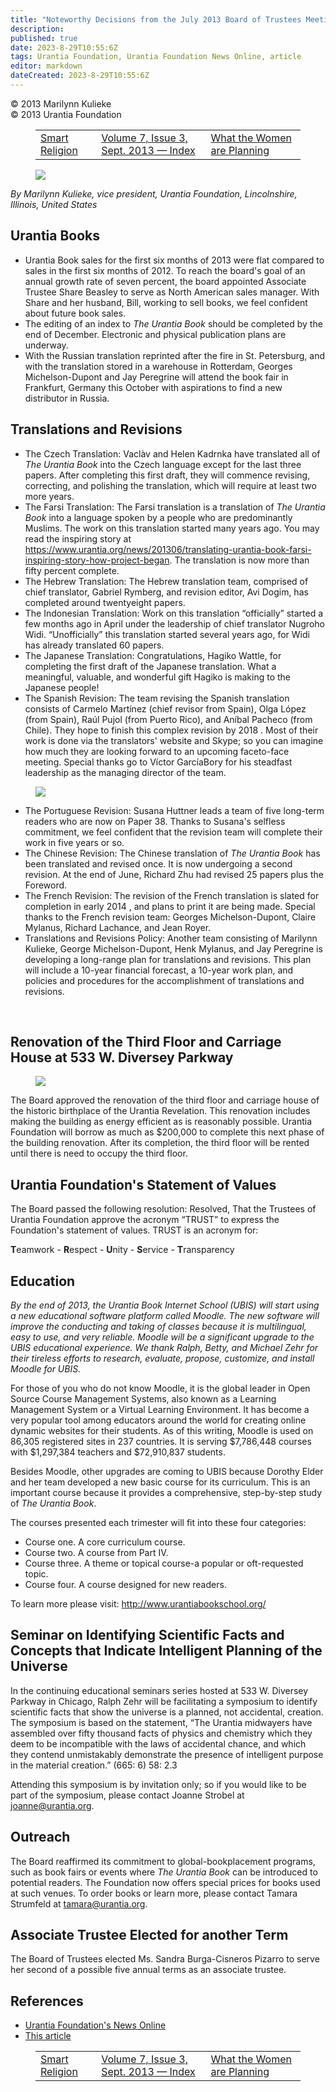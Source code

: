 ```yaml
---
title: "Noteworthy Decisions from the July 2013 Board of Trustees Meeting"
description: 
published: true
date: 2023-8-29T10:55:6Z
tags: Urantia Foundation, Urantia Foundation News Online, article
editor: markdown
dateCreated: 2023-8-29T10:55:6Z
---
```


<p class="v-card v-sheet theme--light gray lighten-3 px-2">© 2013 Marilynn Kulieke<br>© 2013 Urantia Foundation</p>
<figure class="table chapter-navigator">
  <table>
    <tbody>
      <tr>
        <td>
        <a href="/en/article/Mo_Siegel/Smart_Religion">
          <span class="mdi mdi-arrow-left-drop-circle"></span><span class="pl-2">Smart Religion</span>
        </a>
        </td>
        <td>
        <a href="/en/index/articles_uf_news_online#volume-7-issue-3-sept-2013">
          <span class="mdi mdi-book-open-variant"></span><span class="pl-2">Volume 7, Issue 3, Sept. 2013 — Index</span>
        </a>
        </td>
        <td>
        <a href="/en/article/Line_St_Pierre/What_the_Women_are_Planning">
          <span class="pr-2">What the Women are Planning</span><span class="mdi mdi-arrow-right-drop-circle"></span>
        </a>
        </td>
      </tr>
    </tbody>
  </table>
</figure>


<figure id="Figure_1" class="image urantiapedia image-style-align-left">
<img src="/image/article/UF_News_Online/2013_09/006.jpg">
</figure>

_By Marilynn Kulieke, vice president, Urantia Foundation, Lincolnshire, Illinois, United States_
<br style="clear:both;"/>

## Urantia Books

- Urantia Book sales for the first six months of 2013 were flat compared to sales in the first six months of 2012. To reach the board's goal of an annual growth rate of seven percent, the board appointed Associate Trustee Share Beasley to serve as North American sales manager. With Share and her husband, Bill, working to sell books, we feel confident about future book sales.
- The editing of an index to _The Urantia Book_ should be completed by the end of December. Electronic and physical publication plans are underway.
- With the Russian translation reprinted after the fire in St. Petersburg, and with the translation stored in a warehouse in Rotterdam, Georges Michelson-Dupont and Jay Peregrine will attend the book fair in Frankfurt, Germany this October with aspirations to find a new distributor in Russia.

## Translations and Revisions

- The Czech Translation: Vaclàv and Helen Kadrnka have translated all of _The Urantia Book_ into the Czech language except for the last three papers. After completing this first draft, they will commence revising, correcting, and polishing the translation, which will require at least two more years.
- The Farsi Translation: The Farsi translation is a translation of _The Urantia Book_ into a language spoken by a people who are predominantly Muslims. The work on this translation started many years ago. You may read the inspiring story at https://www.urantia.org/news/201306/translating-urantia-book-farsi-inspiring-story-how-project-began. The translation is now more than fifty percent complete.
- The Hebrew Translation: The Hebrew translation team, comprised of chief translator, Gabriel Rymberg, and revision editor, Avi Dogim, has completed around twentyeight papers.
- The Indonesian Translation: Work on this translation “officially” started a few months ago in April under the leadership of chief translator Nugroho Widi. “Unofficially” this translation started several years ago, for Widi has already translated 60 papers.
- The Japanese Translation: Congratulations, Hagiko Wattle, for completing the first draft of the Japanese translation. What a meaningful, valuable, and wonderful gift Hagiko is making to the Japanese people!
- The Spanish Revision: The team revising the Spanish translation consists of Carmelo Martínez (chief revisor from Spain), Olga López (from Spain), Raúl Pujol (from Puerto Rico), and Aníbal Pacheco (from Chile). They hope to finish this complex revision by 2018 . Most of their work is done via the translators' website and Skype; so you can imagine how much they are looking forward to an upcoming faceto-face meeting. Special thanks go to Víctor GarcíaBory for his steadfast leadership as the managing director of the team.

<figure id="Figure_2" class="image urantiapedia image-style-align-right">
<img src="/image/article/UF_News_Online/2013_09/009.jpg">
</figure>

- The Portuguese Revision: Susana Huttner leads a team of five long-term readers who are now on Paper 38. Thanks to Susana's selfless commitment, we feel confident that the revision team will complete their work in five years or so.
- The Chinese Revision: The Chinese translation of _The Urantia Book_ has been translated and revised once. It is now undergoing a second revision. At the end of June, Richard Zhu had revised 25 papers plus the Foreword.
- The French Revision: The revision of the French translation is slated for completion in early 2014 , and plans to print it are being made. Special thanks to the French revision team: Georges Michelson-Dupont, Claire Mylanus, Richard Lachance, and Jean Royer.
- Translations and Revisions Policy: Another team consisting of Marilynn Kulieke, George Michelson-Dupont, Henk Mylanus, and Jay Peregrine is developing a long-range plan for translations and revisions. This plan will include a 10-year financial forecast, a 10-year work plan, and policies and procedures for the accomplishment of translations and revisions.
<br style="clear:both;"/>

## Renovation of the Third Floor and Carriage House at 533 W. Diversey Parkway

<figure id="Figure_3" class="image urantiapedia image-style-align-right">
<img src="/image/article/UF_News_Online/2013_09/011.jpg">
</figure>

The Board approved the renovation of the third floor and carriage house of the historic birthplace of the Urantia Revelation. This renovation includes making the building as energy efficient as is reasonably possible. Urantia Foundation will borrow as much as $200,000 to complete this next phase of the building renovation. After its completion, the third floor will be rented until there is need to occupy the third floor.
<br style="clear:both;"/>

## Urantia Foundation's Statement of Values

The Board passed the following resolution: Resolved, That the Trustees of Urantia Foundation approve the acronym “TRUST” to express the Foundation's statement of values. TRUST is an acronym for:

**T**eamwork - **R**espect - **U**nity - **S**ervice - **T**ransparency

## Education

_By the end of 2013, the Urantia Book Internet School (UBIS) will start using a new educational software platform called Moodle. The new software will improve the conducting and taking of classes because it is multilingual, easy to use, and very reliable. Moodle will be a significant upgrade to the UBIS educational experience. We thank Ralph, Betty, and Michael Zehr for their tireless efforts to research, evaluate, propose, customize, and install Moodle for UBIS._

For those of you who do not know Moodle, it is the global leader in Open Source Course Management Systems, also known as a Learning Management System or a Virtual Learning Environment. It has become a very popular tool among educators around the world for creating online dynamic websites for their students. As of this writing, Moodle is used on 86,305 registered sites in 237 countries. It is serving $7,786,448 courses with $1,297,384 teachers and $72,910,837 students.

Besides Moodle, other upgrades are coming to UBIS because Dorothy Elder and her team developed a new basic course for its curriculum. This is an important course because it provides a comprehensive, step-by-step study of _The Urantia Book_.

The courses presented each trimester will fit into these four categories:

- Course one. A core curriculum course.
- Course two. A course from Part IV.
- Course three. A theme or topical course-a popular or oft-requested topic.
- Course four. A course designed for new readers.

To learn more please visit: http://www.urantiabookschool.org/

## Seminar on Identifying Scientific Facts and Concepts that Indicate Intelligent Planning of the Universe

In the continuing educational seminars series hosted at 533 W. Diversey Parkway in Chicago, Ralph Zehr will be facilitating a symposium to identify scientific facts that show the universe is a planned, not accidental, creation. The symposium is based on the statement, “The Urantia midwayers have assembled over fifty thousand facts of physics and chemistry which they deem to be incompatible with the laws of accidental chance, and which they contend unmistakably demonstrate the presence of intelligent purpose in the material creation.” (665: 6) 58: 2.3

Attending this symposium is by invitation only; so if you would like to be part of the symposium, please contact Joanne Strobel at joanne@urantia.org.

## Outreach

The Board reaffirmed its commitment to global-bookplacement programs, such as book fairs or events where _The Urantia Book_ can be introduced to potential readers. The Foundation now offers special prices for books used at such venues. To order books or learn more, please contact Tamara Strumfeld at tamara@urantia.org.

## Associate Trustee Elected for another Term

The Board of Trustees elected Ms. Sandra Burga-Cisneros Pizarro to serve her second of a possible five annual terms as an associate trustee.


## References

- [Urantia Foundation's News Online](https://www.urantia.org/urantia-foundation/newsletter-pdf-archives)
- [This article](https://www.urantia.org/news/2013-09/noteworthy-decisions-july-2013-board-trustees-meeting)

<figure class="table chapter-navigator">
  <table>
    <tbody>
      <tr>
        <td>
        <a href="/en/article/Mo_Siegel/Smart_Religion">
          <span class="mdi mdi-arrow-left-drop-circle"></span><span class="pl-2">Smart Religion</span>
        </a>
        </td>
        <td>
        <a href="/en/index/articles_uf_news_online#volume-7-issue-3-sept-2013">
          <span class="mdi mdi-book-open-variant"></span><span class="pl-2">Volume 7, Issue 3, Sept. 2013 — Index</span>
        </a>
        </td>
        <td>
        <a href="/en/article/Line_St_Pierre/What_the_Women_are_Planning">
          <span class="pr-2">What the Women are Planning</span><span class="mdi mdi-arrow-right-drop-circle"></span>
        </a>
        </td>
      </tr>
    </tbody>
  </table>
</figure>
